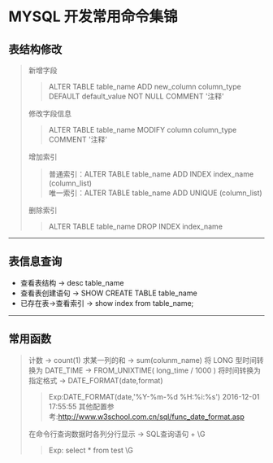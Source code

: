 MYSQL 开发常用命令集锦
=================================

表结构修改
---------------------------------

> 新增字段
>
> > ALTER TABLE table_name ADD new_column column_type  DEFAULT default_value NOT NULL COMMENT '注释'
>
> 修改字段信息
>
> > ALTER TABLE table_name MODIFY column column_type  COMMENT '注释'
>
> 增加索引
> 
> > 普通索引：ALTER TABLE table_name ADD INDEX index_name (column_list)   
> > 唯一索引：ALTER TABLE table_name ADD UNIQUE (column_list)
>
> 删除索引
> > ALTER TABLE table_name DROP INDEX index_name

****

表信息查询
-----------------------------
* 查看表结构     ->  desc table_name 
* 查看表创建语句   ->  SHOW CREATE TABLE  table_name
* 已存在表->查看索引    ->   show index from table_name;

****

常用函数
------------------------------
> 计数    ->   count(1)
> 求某一列的和    ->  sum(colunm_name)
> 将 LONG 型时间转换为 DATE_TIME ->    FROM_UNIXTIME( long_time / 1000 )
> 将时间转换为指定格式    ->  DATE_FORMAT(date,format)
>
> > Exp:DATE_FORMAT(date,'%Y-%m-%d %H:%i:%s')   2016-12-01 17:55:55
> > 其他配置参考:http://www.w3school.com.cn/sql/func_date_format.asp
>
> 在命令行查询数据时各列分行显示   ->  SQL查询语句 + \G           
>
> > Exp: select * from test \G  







